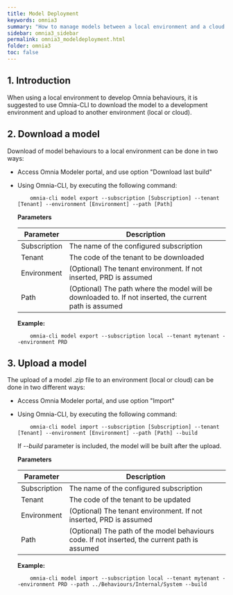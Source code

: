 ```yaml
---
title: Model Deployment
keywords: omnia3
summary: "How to manage models between a local environment and a cloud installation"
sidebar: omnia3_sidebar
permalink: omnia3_modeldeployment.html
folder: omnia3
toc: false
---
```


## 1. Introduction

When using a local environment to develop Omnia behaviours, it is suggested to use Omnia-CLI to download the model to a development environment and upload to another environment (local or cloud).

## 2. Download a model

Download of model behaviours to a local environment can be done in two ways:

- Access Omnia Modeler portal, and use option "Download last build"

- Using Omnia-CLI, by executing the following command:

    ```
        omnia-cli model export --subscription [Subscription] --tenant [Tenant] --environment [Environment] --path [Path]
    ```

    **Parameters**

    | Parameter | Description |
    |-------|--------|
    | Subscription | The name of the configured subscription |
    | Tenant | The code of the tenant to be downloaded |
    | Environment | (Optional) The tenant environment. If not inserted, PRD is assumed |
    | Path | (Optional) The path where the model will be downloaded to. If not inserted, the current path is assumed |

    **Example:**

    ```
        omnia-cli model export --subscription local --tenant mytenant --environment PRD 
    ```



## 3. Upload a model

The upload of a model *.zip* file to an environment (local or cloud) can be done in two different ways:

- Access Omnia Modeler portal, and use option "Import"

- Using Omnia-CLI, by executing the following command:

    ```
        omnia-cli model import --subscription [Subscription] --tenant [Tenant] --environment [Environment] --path [Path] --build
    ```

    If *--build* parameter is included, the model will be built after the upload.

    **Parameters**

    | Parameter | Description |
    |-------|--------|
    | Subscription | The name of the configured subscription |
    | Tenant | The code of the tenant to be updated |
    | Environment | (Optional) The tenant environment. If not inserted, PRD is assumed |
    | Path | (Optional) The path of the model behaviours code. If not inserted, the current path is assumed |

    **Example:**

    ```
        omnia-cli model import --subscription local --tenant mytenant --environment PRD --path ../Behaviours/Internal/System --build 
    ```